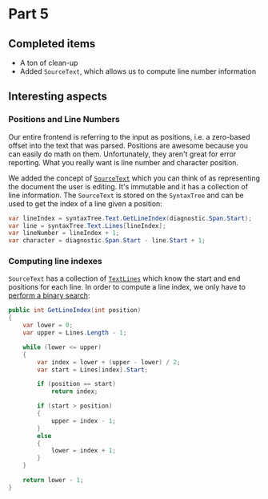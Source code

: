 # Part 5

## Completed items

* A ton of clean-up
* Added `SourceText`, which allows us to compute line number information

## Interesting aspects

### Positions and Line Numbers

Our entire frontend is referring to the input as positions, i.e. a zero-based
offset into the text that was parsed. Positions are awesome because you can
easily do math on them. Unfortunately, they aren't great for error reporting.
What you really want is line number and character position.

We added the concept of [`SourceText`][SourceText] which you can think of as
representing the document the user is editing. It's immutable and it has a
collection of line information. The `SourceText` is stored on the `SyntaxTree`
and can be used to get the index of a line given a position:

```C#
var lineIndex = syntaxTree.Text.GetLineIndex(diagnostic.Span.Start);
var line = syntaxTree.Text.Lines[lineIndex];
var lineNumber = lineIndex + 1;
var character = diagnostic.Span.Start - line.Start + 1;
```

### Computing line indexes

`SourceText` has a collection of [`TextLines`][TextLine] which know the start
and end positions for each line. In order to compute a line index, we only
have to [perform a binary search][GetLineIndex]:

```C#
public int GetLineIndex(int position)
{
    var lower = 0;
    var upper = Lines.Length - 1;

    while (lower <= upper)
    {
        var index = lower + (upper - lower) / 2;
        var start = Lines[index].Start;

        if (position == start)
            return index;

        if (start > position)
        {
            upper = index - 1;
        }
        else
        {
            lower = index + 1;
        }
    }

    return lower - 1;
}
```

[SourceText]: https://github.com/terrajobst/minsk/blob/ea1e6f1285cea9ac833d03742cd0c61a3e7c549f/Minsk/CodeAnalysis/Text/SourceText.cs
[TextLine]: https://github.com/terrajobst/minsk/blob/ea1e6f1285cea9ac833d03742cd0c61a3e7c549f/Minsk/CodeAnalysis/Text/TextLine.cs
[GetLineIndex]: https://github.com/terrajobst/minsk/blob/ea1e6f1285cea9ac833d03742cd0c61a3e7c549f/Minsk/CodeAnalysis/Text/SourceText.cs#L22-L46
